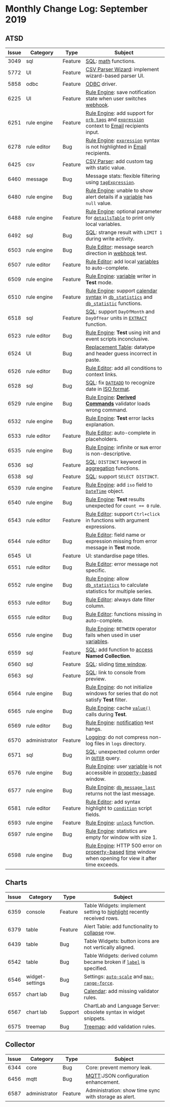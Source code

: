 # Monthly Change Log: September 2019

## ATSD

 Issue| Category    | Type    | Subject
------|-------------|---------|--------
3049|sql|Feature|[SQL](../../sql/README.md): [math](../../sql/README.md#mathematical-functions) functions.
5772|UI|Feature|[CSV Parser Wizard](../../tutorials/getting-started-insert.md#csv-files): implement wizard-based parser UI.
5858|odbc|Feature|[ODBC](https://github.com/axibase/atsd-odbc/releases) driver.
6225|UI|Feature|[Rule Engine](../../rule-engine/README.md): save notification state when user switches [webhook](../../rule-engine/notifications/README.md).
6251|rule engine|Feature|[Rule Engine](../../rule-engine/README.md): add support for [`orb tags`](../../rule-engine/control-flow.md) and [`expression`](../../rule-engine/condition.md) context to [Email](../../rule-engine/email.md) recipients input.
6278|rule editor|Bug|[Rule Engine](../../rule-engine/README.md): [`expression`](../../rule-engine/condition.md) syntax is not highlighted in [Email](../../rule-engine/email.md) recipients.
6425|csv|Feature|[CSV Parser](../../parsers/csv/README.md#uploading-csv-files): add custom tag with static value.
6460|message|Bug|Message stats: flexible filtering using [`tagExpression`](../../api/data/messages/stats.md#calculation-fields).
6480|rule engine|Bug|[Rule Engine](../../rule-engine/README.md): unable to show alert details if a [variable](../../rule-engine/condition.md#variables) has `null` value.
6488|rule engine|Feature|[Rule Engine](../../rule-engine/README.md): optional parameter for [`detailsTable`](../../rule-engine/details-table.md) to print only local variables.
6492|sql|Bug|[SQL](../../sql/README.md): strange result with `LIMIT 1` during write activity.
6503|rule engine|Bug|[Rule Editor](../../rule-engine/README.md): message search direction in [webhook](../../rule-engine/notifications/README.md) test.
6507|rule editor|Feature|[Rule Editor](../../rule-engine/README.md): add local [variables](../../rule-engine/condition.md#variables) to auto-complete.
6509|rule engine|Feature|[Rule Engine](../../rule-engine/README.md): [variable](../../rule-engine/condition.md#variables) writer in **Test** mode.
6510|rule engine|Feature|[Rule Engine](../../rule-engine/README.md): support [calendar syntax](../../shared/calendar.md) in [`db_statistics`](../../rule-engine/functions-series.md#db_statistics) and [`db_statistic`](../../rule-engine/functions-series.md#db_statistic) functions.
6518|sql|Feature|[SQL](../../sql/README.md): support `DayOfMonth` and `DayOfYear` units in [`EXTRACT`](../../sql/README.md#extract) function.
6523|rule editor|Bug|[Rule Engine](../../rule-engine/README.md): **Test** using init and event scripts inconclusive.
6524|UI|Bug|[Replacement Table](../../api/meta/replacement-table/create-or-replace.md#replacement-table-create-or-replace): datatype and header guess incorrect in paste.
6526|rule editor|Bug|[Rule Editor](../../rule-engine/README.md): add all conditions to context links.
6528|sql|Bug|[SQL](../../sql/README.md): fix [`DATEADD`](../../sql/README.md#dateadd) to recognize date in [ISO format](../../shared/date-format.md).
6529|rule engine|Bug|[Rule Engine](../../rule-engine/README.md): [**Derived Commands**](../../rule-engine/derived.md) validator loads wrong command.
6532|rule engine|Bug|[Rule Engine](../../rule-engine/README.md): **Test** error lacks explanation.
6533|rule editor|Feature|[Rule Editor](../../rule-engine/README.md): auto-complete in placeholders.
6535|rule engine|Bug|[Rule Engine](../../rule-engine/README.md): infinite or `NaN` error is non-descriptive.
6536|sql|Feature|[SQL](../../sql/README.md): `DISTINCT` keyword in [aggregation](../../sql/README.md#analytical-functions) functions.
6538|sql|Feature|[SQL](../../sql/README.md): support `SELECT DISTINCT`.
6539|rule engine|Feature|[Rule Engine](../../rule-engine/README.md): add `iso` field to [`DateTime`](../../rule-engine/object-datetime.md) object.
6540|rule engine|Bug|[Rule Engine](../../rule-engine/README.md): **Test** results unexpected for `count == 0` rule.
6543|rule editor|Feature|[Rule Editor](../../rule-engine/README.md): support `Ctrl+click` in functions with argument expressions.
6544|rule editor|Bug|[Rule Editor](../../rule-engine/README.md): field name or expression missing from error message in **Test** mode.
6545|UI|Feature|UI: standardise page titles.
6551|rule editor|Bug|[Rule Editor](../../rule-engine/README.md): error message not specific.
6552|rule engine|Bug|[Rule Engine](../../rule-engine/README.md): allow [`db_statistics`](../../rule-engine/functions-series.md#db_statistics) to calculate statistics for multiple series.
6553|rule editor|Bug|[Rule Editor](../../rule-engine/README.md): always date filter column.
6555|rule editor|Bug|[Rule Editor](../../rule-engine/README.md): functions missing in auto-complete.
6556|rule engine|Bug|[Rule Engine](../../rule-engine/README.md): `BETWEEN` operator fails when used in user [variables](../../rule-engine/condition.md#variables).
6559|sql|Feature|[SQL](../../sql/README.md): add function to [access](../../sql/README.md#collection) **Named Collection**.
6560|sql|Feature|[SQL](../../sql/README.md): sliding [time window](../../rule-engine/window.md#time-based-windows).
6563|sql|Feature|[SQL](../../sql/README.md): link to console from preview.
6564|rule engine|Bug|[Rule Engine](../../rule-engine/README.md): do not initialize windows for series that do not satisfy **Test** filter.
6565|rule engine|Bug|[Rule Engine](../../rule-engine/README.md): cache [`value()`](../../rule-engine/functions-value.md) calls during **Test**.
6569|rule editor|Bug|[Rule Engine](../../rule-engine/README.md): [notification](../../rule-engine/notifications/README.md) test hangs.
6570|administrator|Feature|[Logging](../../administration/logging.md): do not compress non-log files in `logs` directory.
6571|sql|Bug|[SQL](../../sql/README.md): unexpected column order in [`OUTER`](../../sql/README.md#outer-join) query.
6576|rule engine|Bug|[Rule Engine](../../rule-engine/README.md): user [variable](../../rule-engine/condition.md#variables) is not accessible in [property-based](../../rule-engine/filters.md#data-type-filter) window.
6577|rule engine|Bug|[Rule Engine](../../rule-engine/README.md): [`db_message_last`](../../rule-engine/functions-message.md#db_message_last) returns not the last message.
6581|rule editor|Feature|[Rule Editor](../../rule-engine/README.md): add syntax highlight to [`condition`](../../rule-engine/condition.md) script fields.
6593|rule engine|Feature|[Rule Engine](../../rule-engine/README.md): [`unlock`](../../rule-engine/functions-utility.md#unlock) function.
6597|rule engine|Bug|[Rule Engine](../../rule-engine/README.md): statistics are empty for window with size 1.
6598|rule engine|Bug|[Rule Engine](../../rule-engine/README.md): HTTP 500 error on [property-based](../../rule-engine/filters.md#data-type-filter) [time](../../rule-engine/window.md#time-based-windows) window when opening for view it after time exceeds.

## Charts

 Issue| Category    | Type    | Subject
------|-------------|---------|--------
6359|console|Feature|Table Widgets: implement setting to [highlight](https://axibase.com/docs/charts/widgets/shared-table/#new-row-color) recently received rows.
6379|table|Feature|Alert Table: add functionality to [collapse](https://axibase.com/docs/charts/widgets/alert-table/#collapsible) row.
6439|table|Bug|Table Widgets: button icons are not vertically aligned.
6542|table|Bug|Table Widgets: derived column became broken if [`label`](https://axibase.com/docs/charts/widgets/shared/#label) is specified.
6546|widget-settings|Bug|Settings: [`auto-scale`](https://axibase.com/docs/charts/widgets/time-chart/#auto-scale) and [`max-range-force`](https://axibase.com/docs/charts/widgets/shared/#max-range-force).
6557|chart lab|Bug|[Calendar](https://axibase.com/docs/charts/widgets/calendar-chart/): add missing validator rules.
6567|chart lab|Support|ChartLab and Language Server: obsolete syntax in widget snippets.
6575|treemap|Bug|[Treemap](https://axibase.com/docs/charts/widgets/treemap/): add validation rules.

## Collector

Issue| Category    | Type    | Subject
------|-------------|---------|--------
6344|core|Bug|Core: prevent memory leak.
6456|mqtt|Bug|[MQTT](https://axibase.com/docs/axibase-collector/jobs/mqtt.html):JSON configuration enhancement.
6587|administrator|Feature|Administration: show time sync with storage as alert.
